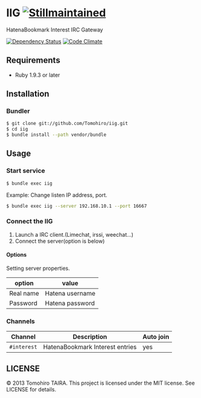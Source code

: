 IIG [![Stillmaintained](http://stillmaintained.com/Tomohiro/iig.png)](http://stillmaintained.com/Tomohiro/iig)
================================================================================

HatenaBookmark Interest IRC Gateway

[![Dependency Status](https://gemnasium.com/Tomohiro/iig.png)](https://gemnasium.com/Tomohiro/iig)
[![Code Climate](https://codeclimate.com/github/Tomohiro/iig.png)](https://codeclimate.com/github/Tomohiro/iig)


Requirements
-------------------------------------------------------------------------------

- Ruby 1.9.3 or later


Installation
--------------------------------------------------------------------------------

### Bundler

```sh
$ git clone git://github.com/Tomohiro/iig.git
$ cd iig
$ bundle install --path vendor/bundle
```


Usage
--------------------------------------------------------------------------------

### Start service

```sh
$ bundle exec iig
```

Example: Change listen IP address, port.

```sh
$ bundle exec iig --server 192.168.10.1 --port 16667
```


### Connect the IIG

1. Launch a IRC client.(Limechat, irssi, weechat...)
2. Connect the server(option is below)


#### Options

Setting server properties.

option    | value
--------- | ------------------
Real name | Hatena username
Password  | Hatena password


### Channels

Channel     | Description                     | Auto join
----------- | ------------------------------- | ---------
`#interest` | HatenaBookmark Interest entries | yes


LICENSE
--------------------------------------------------------------------------------

&copy; 2013 Tomohiro TAIRA.
This project is licensed under the MIT license.
See LICENSE for details.
